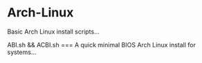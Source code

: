 # Arch-Linux
Basic Arch Linux install scripts...


ABI.sh && ACBI.sh === A quick minimal BIOS Arch Linux install for systems...
